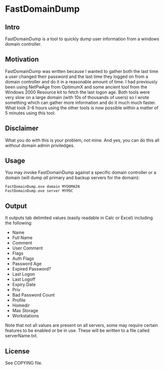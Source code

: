 # FastDomainDump

## Intro
FastDomainDump is a tool to quickly dump user information from a windows domain controller.

## Motivation
FastDomainDump was written because I wanted to gather both the last time a user changed their password and the last time they logged on from a domain controller and do it in a reasonable amount of time. 
I had previously been using NetPwAge from OptimumX and some ancient tool from the Windows 2000 Resource kit to fetch the last logon age. Both tools were very slow on a large domain (with 10s of thousands of users) so I wrote something which can gather more information and do it much much faster. What took 3-6 hours using the other tools is now possible within a matter of 5 minutes using this tool. 

## Disclaimer
What you do with this is your problem, not mine. And yes, you can do this all _without_ domain admin priviledges. 

## Usage
You may invoke FastDomainDump against a specific domain controller or a domain (will dump _all_ primary and backup servers for the domain):

    FastDomainDump.exe domain MYDOMAIN
    FastDomainDump.exe server MYPDC

## Output
It outputs tab delimited values (easily readable in Calc or Excel) including the following:
- Name
- Full Name
- Comment
- User Comment
- Flags
- Auth Flags
- Password Age
- Expired Password?
- Last Logon
- Last Logoff
- Expiry Date
- Priv
- Bad Password Count
- Profile
- Homedir
- Max Storage
- Workstations

Note that not all values are present on all servers, some may require certain features to be enabled or be in use.
These will be written to a file called serverName.txt.

## License
See COPYING file.